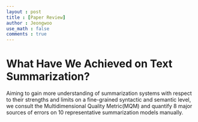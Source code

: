 ```yaml
---
layout : post
title : [Paper Review]
author : Jeongwoo
use_math : false
comments : true
---
```



# What Have We Achieved on Text Summarization?

Aiming to gain more understanding of summarization systems with respect to their strengths and limits on a fine-grained syntactic and semantic level, we consult the Multidimensional Quality Metric(MQM) and quantify 8 major sources of errors on 10 representative summarization models manually.
